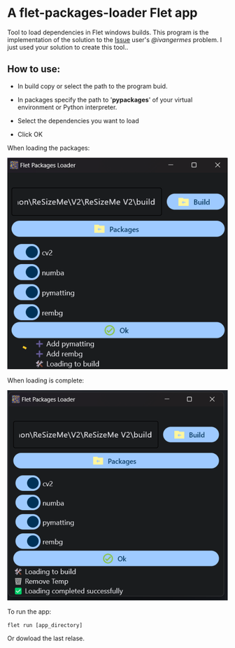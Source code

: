 # A flet-packages-loader Flet app

Tool to load dependencies in Flet windows builds.
This program is the implementation of the solution to the [Issue](https://github.com/flet-dev/flet/issues/2714) user's *@ivangermes* problem.
I just used your solution to create this tool..


## How to use:
- In build copy or select the path to the program buid.

- In packages specify the path to '__pypackages__' of your virtual environment or Python interpreter.

- Select the dependencies you want to load

- Click OK

When loading the packages:

![Image1](image.png)

When loading is complete:

![Image2](image2.png)


To run the app:

```
flet run [app_directory]
```

Or dowload the last relase.